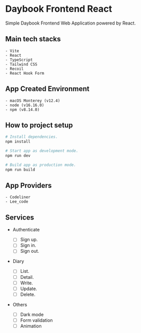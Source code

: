 # Daybook Frontend React

Simple Daybook Frontend Web Application powered by React.

## Main tech stacks

    - Vite
    - React
    - TypeScript
    - Tailwind CSS
    - Recoil
    - React Hook Form

## App Created Environment

    - macOS Monterey (v12.4)
    - node (v16.16.0)
    - npm (v8.14.0)

## How to project setup

```bash
# Install dependencies.
npm install

# Start app as development mode.
npm run dev

# Build app as production mode.
npm run build
```

## App Providers

    - Codeliner
    - Lee_code

## Services

- Authenticate

  - [ ] Sign up.
  - [ ] Sign in.
  - [ ] Sign out.

- Diary

  - [ ] List.
  - [ ] Detail.
  - [ ] Write.
  - [ ] Update.
  - [ ] Delete.

- Others
  - [ ] Dark mode
  - [ ] Form validation
  - [ ] Animation
